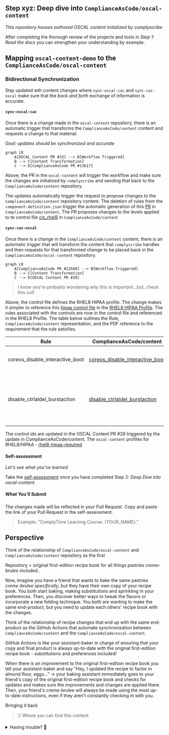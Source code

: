 ## Step xyz: Deep dive into `ComplianceAsCode/oscal-content` 

_This repository houses authored OSCAL content initialized by complyscribe_


After completing the thorough review of the projects and tools in _Step 1: Read the docs_ you can strengthen your understanding by example.

## Mapping `oscal-content-demo` to the `ComplianceAsCode/oscal-content`

### Bidirectional Synchronization
Stay updated wth content changes where `sync-oscal-cac` and `sync-cac-oscal` make sure that the _back and forth_ exchange of information is accurate. 

#### `sync-oscal-cac` 

Once there is a change made in the `oscal-content` repository, there is an automatic trigger that transforms the `ComplianceAsCode/content` content and requests a change to that material. 

_Goal: updates should be synchronized and accurate_

```mermaid
graph LR
    A[OSCAL Content PR #33] --> B[Workflow Triggered]
    B --> C[Content Transformation]
    C --> D[ComplianceAsCode PR #13617]
```

Above, the PR in the `oscal-content` will trigger the workflow and make sure the changes are initialized by `complyscribe` and sending that back to the `ComplianceAsCode/content` repository.

The updates automatically trigger the request to propose changes to the `ComplianceAsCode/content` repository content. The deletion of rules from the `component-definition.json` trigger the automatic generation of this [PR](https://github.com/ComplianceAsCode/content/pull/13680) in `ComplianceAsCode/content`. The PR proposes changes to the levels applied to te control file [cis_rhel8](https://github.com/ComplianceAsCode/content/pull/13680/files#diff-c97f4c1b44844a9d76570cbbc2bf8fdbceb1dc1076461fc8408870ab612cad9cR33) in `ComplianceAsCode/content`

#### `sync-cac-oscal`

Once there is a change in the `ComplianceAsCode/content` content, there is an automatic trigger that will transform the content that `complyscribe` handles and then requests for that transformed change to be placed back in the `ComplianceAsCode/oscal-content` repository. 


```mermaid
graph LR
    A[ComplianceAsCode PR #13580] --> B[Workflow Triggered]
    B --> C[Content Transformation]
    C --> D[OSCAL Content PR #28]
```
> I know you're probably wondering why this is important...but, check this out!

Above, the control file defines the RHEL8 HIPAA profile. The change makes it simpler to reference this [hipaa control file](https://github.com/ComplianceAsCode/content/blob/master/controls/hipaa.yml) in the [RHEL8 HIPAA Profile](https://github.com/ComplianceAsCode/content/blob/master/products/rhel8/profiles/hipaa.profile). The rules associated with the controls are now in the control file and referenced in the RHEL8 Profile. The table below outlines the Rule, `ComplianceAsCode/content` representation, and the PDF reference to the requirement that the rule satisfies.


| Rule                            | ComplianceAsCode/content                                                                                                                                                                                                  | PDF Format                                                                                                                                                                                                                                           |
|---------------------------------|---------------------------------------------------------------------------------------------------------------------------------------------------------------------------------------------------------------------------|------------------------------------------------------------------------------------------------------------------------------------------------------------------------------------------------------------------------------------------------------|
| coreos_disable_interactive_boot | [coreos_disable_interactive_boot](https://github.com/ComplianceAsCode/content/blob/213ff61cc3ea47773f478297e95d559fb6a15a6d/linux_os/guide/system/accounts/accounts-physical/coreos_disable_interactive_boot/rule.yml#L4) | [Risk Management 164.308(a)(1)(ii)(B)](https://www.ecfr.gov/current/title-45/part-164/section-164.308#p-164.308(a)(1)(ii)(B))                                                                                                                        |
| disable_ctrlaldel_burstaction   | [disable_ctrlaldel_burstaction](https://github.com/ComplianceAsCode/content/blob/213ff61cc3ea47773f478297e95d559fb6a15a6d/linux_os/guide/system/accounts/accounts-physical/disable_ctrlaltdel_burstaction/rule.yml#L4)    | [Risk Management 164.308(a)(1)(ii)(B)](https://www.ecfr.gov/current/title-45/part-164/section-164.308#p-164.308(a)(1)(ii)(B)), [Risk Management 164.308(a)(7)(i)](https://www.ecfr.gov/current/title-45/part-164/section-164.308#p-164.308(a)(7)(i)) |

The control ids are updated in the OSCAL Content PR #28 triggered by the update in ComplianceAsCode/content. The `oscal-content` profiles for RHEL8/HIPAA - [rhel8-hipaa-required](https://github.com/ComplianceAsCode/oscal-content/blob/1bf63ff5e400f1bd4934007e5251a586cbcafa7a/profiles/rhel8-hipaa-required/profile.json)

#### Self-assessment

_Let's see what you've learned_

[//]: # (Take the [self-assessment]&#40;https://form.typeform.com/to/EwVRNkJ4&#41; once you have completed Step 2: _Initializing oscal-content-demo with complyscribe_.)
Take the [self-assessment](https://docs.google.com/forms/d/e/1FAIpQLSccmDXNrEe5Tx_pkenjmtqvfZ90a8TIKy_8C-ZlSS15dHFBCw/viewform?usp=header) once you have completed Step 2: _Deep Dive into oscal-content_.

##### What You'll Submit

The changes made will be reflected in your Pull Request. Copy and paste the link of your Pull Request in the self-assessment. 

> Example: "ComplyTime Learning Course: {YOUR_NAME}."

## Perspective

Think of the relationship of `ComplianceAsCode/oscal-content` and `ComplianceAsCode/content` repository as the first

Repository = original first-edition recipe book for all things pastries _creme-brulee included.._

Now, imagine you have a friend that wants to bake the same pastries _creme-brulee specifically_, but they have their own copy of your recipe book. You both start baking, making substitutions and sprinkling in your preferences. Then, you discover better ways to tweak the flavors or incorporate a new folding technique. You both are wanting to make the same end-product, but you need to update each others' recipe book with the changes.

Think of the relationship of recipe changes that end up with the same end-product as the GitHub Actions that automate synchronization between `ComplianceAsCode/content` and the `ComplianceAsCode/oscal-content`.

GitHub Actions is like your assistant-baker in charge of ensuring that your copy and final product is always up-to-date with the original first-edition recipe book - substitutions and preferences included!

When there is an improvement to the original first-edition recipe book you tell your assistant-baker and say "Hey, I updated the recipe to factor in almond flour, eggs..." -> your baking assistant immediately goes to your friend's copy of the original first-edition recipe book and checks for updates and makes sure the improvements and changes are applied there. Then, your friend's creme-brulee will always be made using the most up-to-date instructions, even if they aren't constantly checking in with you.

Bringing it back

> 🗄️ Where you can find this content

<details>
<summary>Having trouble? 🤷</summary><br/>

- Reference the complyscribe [`README.md`](https://github.com/complytime/trestle-bot/blob/main/README.md).
- [The guide for navigating public templates](https://docs.github.com/en/repositories/creating-and-managing-repositories/creating-a-repository-from-a-template)
- (replace-me: Additional troubleshooting tips as needed)

</details>
